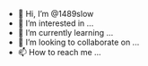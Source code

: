 - 👋 Hi, I’m @1489slow
- 👀 I’m interested in ...
- 🌱 I’m currently learning ...
- 💞️ I’m looking to collaborate on ...
- 📫 How to reach me ...

<!---
1489slow/1489slow is a ✨ special ✨ repository because its `README.md` (this file) appears on your GitHub profile.
You can click the Preview link to take a look at your changes.
--->
